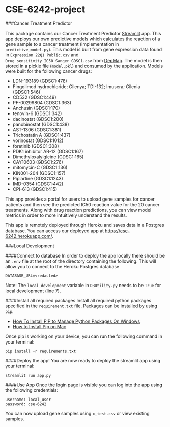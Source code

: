 # CSE-6242-project
###Cancer Treatment Predictor

This package contains our Cancer Treatment Predictor [Streamlit](https://streamlit.io/) app. This app deploys our own 
predictive models which calculates the reaction of a gene sample to a cancer treatment (implementation in `predictive_model.py`). 
This model is built from gene expression data found in `Expression 22Q1 Public.csv` and `Drug_sensitivity_IC50_Sanger_GDSC1.csv` from
[DepMap](https://depmap.org/portal/download/custom/). The model is then stored in a pickle file (`model.pkl`) and consumed
by the application. Models were built
for the following cancer drugs: 
- LDN-193189 (GDSC1:478)
- Fingolimod hydrochloride; Gilenya; TDI-132; Imusera; Gilenia (GDSC1:546)
- CD532 (GDSC1:449)
- PF-00299804 (GDSC1:363)
- Anchusin (GDSC1:170)
- tenovin-6 (GDSC1:342)
- dacinostat (GDSC1:200)
- panobinostat (GDSC1:438)
- AST-1306 (GDSC1:381)
- Trichostatin A (GDSC1:437)
- vorinostat (GDSC1:1012)
- foretinib (GDSC1:308)
- PDK1 inhibitor AR-12 (GDSC1:167)
- Dimethyloxalylglcine (GDSC1:165)
- CAY10603 (GDSC1:276)
- mitomycin-C (GDSC1:136)
- KIN001-204 (GDSC1:157)
- Piplartine (GDSC1:1243)
- IMD-0354 (GDSC1:442)
- CPI-613 (GDSC1:415)

This app provides a portal for users to upload gene samples for cancer patients and then see the predicted IC50 reaction 
value for the 20 cancer treatments. Along with drug reaction predictions, you can view model metrics in order
to more intuitively understand the results. 

This app is remotely deployed through Heroku and saves data in a Postgres database. You can access our deployed app
at https://cse-6242.herokuapp.com/.


###Local Development

####Connect to database
In order to deploy the app locally there should be an `.env` file at the root of the directory 
containing the following. This will allow you to connect to the Heroku Postgres database 

```.text
DATABASE_URL=<redacted>
```

Note: The `local_development` variable in `DBUtility.py` needs to be
`True` for local development (line 7). 


####Install all required packages
Install all required python packages specified in the `requirement.txt` file. Packages can be installed by using `pip`. 
- [How To Install PIP to Manage Python Packages On Windows](https://phoenixnap.com/kb/install-pip-windows)
- [How to Install Pip on Mac](https://phoenixnap.com/kb/install-pip-mac)

Once pip is working on your device, you can run the following command in your terminal: 
```text
pip install -r requirements.txt
```

####Deploy the app!
You are now ready to deploy the streamlit app using your terminal: 
```text
streamlit run app.py 
```

####Use App
Once the login page is visible you can log into the app using the following credentials: 
```text
username: local_user
password: cse-6242
```

You can now upload gene samples using `x_test.csv` or view existing samples. 


